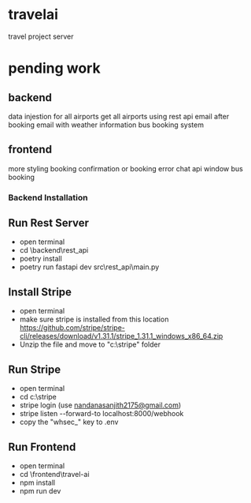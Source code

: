 # travelai
travel project server
# pending work
## backend 
data injestion for all airports 
get all airports using rest api
email after booking
email with weather information
bus booking system
## frontend
more styling 
booking confirmation or booking error
chat api window
bus booking

### Backend Installation
## Run Rest Server
 - open terminal 
 - cd <proj-folder>\backend\rest_api
 - poetry install
 - poetry run fastapi dev src\rest_api\main.py

## Install Stripe
 - open terminal 
 - make sure stripe is installed from this location https://github.com/stripe/stripe-cli/releases/download/v1.31.1/stripe_1.31.1_windows_x86_64.zip
 - Unzip the file and move to "c:\stripe" folder

## Run Stripe
 - open terminal 
 - cd c:\stripe
 - stripe login (use nandanasanjith2175@gmail.com)
 - stripe listen --forward-to localhost:8000/webhook
 - copy the "whsec_" key to .env

## Run Frontend
 - open terminal 
 - cd <proj-folder>\frontend\travel-ai
 - npm install
 - npm run dev